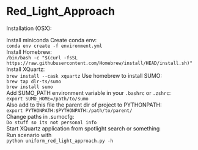 # Red_Light_Approach

Installation (OSX):

Install miniconda
Create conda env:\
```conda env create -f environment.yml```\
Install Homebrew:\
```/bin/bash -c "$(curl -fsSL https://raw.githubusercontent.com/Homebrew/install/HEAD/install.sh)"```\
Install XQuartz:\
```brew install --cask xquartz```
Use homebrew to install SUMO:\
```brew tap dlr-ts/sumo```\
```brew install sumo```\
Add SUMO_PATH environment variable in your ```.bashrc``` or ```.zshrc```:\
```export SUMO_HOME=/path/to/sumo```\
Also add to this file the parent dir of project to PYTHONPATH:\
```export PYTHONPATH:$PYTHONPATH:/path/to/parent/```\
Change paths in .sumocfg:\
```Do stuff so its not personal info```\
Start XQuartz application from spotlight search or something\
Run scenario with\
```python uniform_red_light_approach.py -h```
